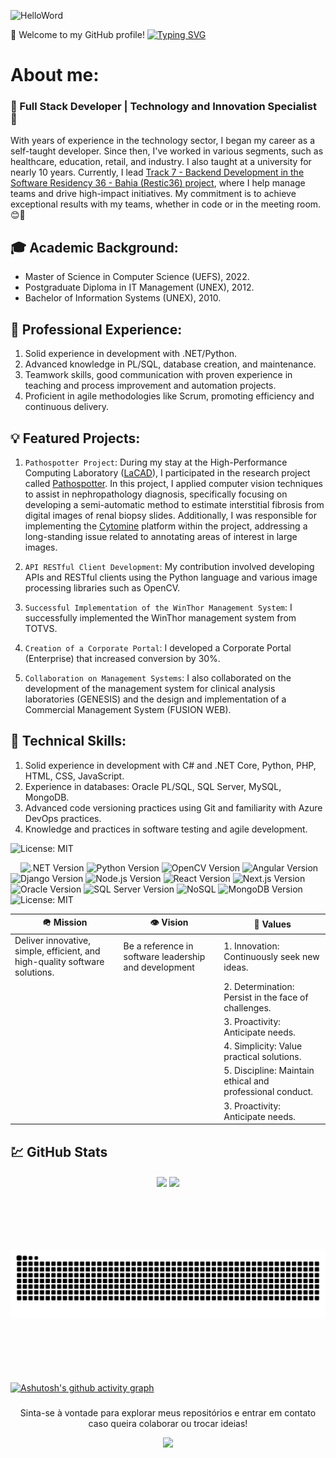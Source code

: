 ![HelloWord](https://github.com/marcosmoraisjr/marcosmoraisjr/assets/26969915/f11bb052-6a55-43cf-9455-41d4dfd36b76)

👋 Welcome to my GitHub profile!
<a href="https://www.linkedin.com/in/marcosmoraisjr/">
  <img src="https://readme-typing-svg.demolab.com?font=Segoe+UI&pause=1000&random=false&width=435&lines=I%C2%B4m+Marcos+Morais.;I%C2%B4m+Software+Developer!" alt="Typing SVG" />
</a>

# About me:

### 🔬 Full Stack Developer | Technology and Innovation Specialist 🚀

With years of experience in the technology sector, I began my career as a self-taught developer. Since then, I've worked in various segments, such as healthcare, education, retail, and industry. I also taught at a university for nearly 10 years. Currently, I lead <a href="https://restic36.cepedi.org.br/">Track 7 - Backend Development in the Software Residency 36 - Bahia (Restic36) project</a>, where I help manage teams and drive high-impact initiatives. My commitment is to achieve exceptional results with my teams, whether in code or in the meeting room. 😊🚀

## 🎓 Academic Background:

- Master of Science in Computer Science (UEFS), 2022.
- Postgraduate Diploma in IT Management (UNEX), 2012.
- Bachelor of Information Systems (UNEX), 2010.

## 💼 Professional Experience:

1. Solid experience in development with .NET/Python.
2. Advanced knowledge in PL/SQL, database creation, and maintenance.
3. Teamwork skills, good communication with proven experience in teaching and process improvement and automation projects.
5. Proficient in agile methodologies like Scrum, promoting efficiency and continuous delivery.

## 💡 Featured Projects:

1. `Pathospotter Project`: During my stay at the High-Performance Computing Laboratory ([LaCAD](http://lacad.uefs.br/)), I participated in the research project called [Pathospotter](https://pathospotter.bahia.fiocruz.br/#/team). In this project, I applied computer vision techniques to assist in nephropathology diagnosis, specifically focusing on developing a semi-automatic method to estimate interstitial fibrosis from digital images of renal biopsy slides. Additionally, I was responsible for implementing the [Cytomine](https://cytomine.com/about) platform within the project, addressing a long-standing issue related to annotating areas of interest in large images.

2. `API RESTful Client Development`: My contribution involved developing APIs and RESTful clients using the Python language and various image processing libraries such as OpenCV.

3. `Successful Implementation of the WinThor Management System`: I successfully implemented the WinThor management system from TOTVS.

4. `Creation of a Corporate Portal`: I developed a Corporate Portal (Enterprise) that increased conversion by 30%.

5. `Collaboration on Management Systems`: I also collaborated on the development of the management system for clinical analysis laboratories (GENESIS) and the design and implementation of a Commercial Management System (FUSION WEB).

## 🔧 Technical Skills:

1. Solid experience in development with C# and .NET Core, Python, PHP, HTML, CSS, JavaScript.
2. Experience in databases: Oracle PL/SQL, SQL Server, MySQL, MongoDB.
3. Advanced code versioning practices using Git and familiarity with Azure DevOps practices.
4. Knowledge and practices in software testing and agile development.

<img src="https://img.shields.io/badge/license-MIT-green.svg" alt="License: MIT" />

<!-- Badges -->
<P align="left">
    &nbsp;&nbsp;&nbsp; 
    <img src="https://img.shields.io/badge/.NET-8.0-blueviolet.svg" alt=".NET Version" />
    <img src="https://img.shields.io/badge/Python-3.12-blue.svg" alt="Python Version" />
    <img src="https://img.shields.io/badge/OpenCV-4.x-yellow.svg" alt="OpenCV Version" />
    <!--<img src="https://img.shields.io/badge/PHP-%3E=8.2-blue.svg" alt="PHP Version" />-->
    <!--<img src="https://img.shields.io/badge/HTML5-E34F26.svg?logo=html5&logoColor=white" alt="HTML5" />
    <img src="https://img.shields.io/badge/CSS3-1572B6.svg?logo=css3&logoColor=white" alt="CSS3" />
    <img src="https://img.shields.io/badge/JavaScript-ES6+-F7DF1E.svg?logo=javascript&logoColor=black" alt="JavaScript" />-->
    <img src="https://img.shields.io/badge/Angular-13-red.svg" alt="Angular Version" />
    <img src="https://img.shields.io/badge/Django-4.0-green.svg" alt="Django Version" />
    <img src="https://img.shields.io/badge/Node.js-16.x-green.svg" alt="Node.js Version" />
    <img src="https://img.shields.io/badge/React-18.x-61DAFB.svg?logo=react&logoColor=white" alt="React Version" />
    <img src="https://img.shields.io/badge/Next.js-12.x-black.svg?logo=next.js&logoColor=white" alt="Next.js Version" />
    <img src="https://img.shields.io/badge/Oracle-19c-red.svg?logo=oracle" alt="Oracle Version" />
    <img src="https://img.shields.io/badge/SQL%20Server-2019-blue.svg?logo=microsoft-sql-server" alt="SQL Server Version" />
    <img src="https://img.shields.io/badge/NoSQL-database-yellowgreen.svg" alt="NoSQL" />
    <img src="https://img.shields.io/badge/MongoDB-5.x-green.svg?logo=mongodb" alt="MongoDB Version" />
    <img src="https://img.shields.io/badge/license-MIT-green.svg" alt="License: MIT" />
</p>
 
| 🪖 Mission                                                                  | 👁️ Vision                                            |💎 Values
------------------------------------------------------------------------------|-------------------------------------------------------|----------------------------------------------------------
| Deliver innovative, simple, efficient, and high-quality software solutions. | Be a reference in software leadership and development | 1. Innovation: Continuously seek new ideas.
|                                                                             |                                                       | 2. Determination: Persist in the face of challenges.
|                                                                             |                                                       | 3. Proactivity: Anticipate needs.
|                                                                             |                                                       | 4. Simplicity: Value practical solutions.
|                                                                             |                                                       | 5. Discipline: Maintain ethical and professional conduct.
|                                                                             |                                                       | 3. Proactivity: Anticipate needs.

<!-- #### 🪖 Mission

Deliver innovative, simple, efficient, and high-quality software solutions.

#### 👁️ Vision

Be a reference in software leadership and development.

#### 💎 Values

1. Innovation: Continuously seek new ideas.
2. Determination: Persist in the face of challenges.
3. Proactivity: Anticipate needs.
4. Simplicity: Value practical solutions.
5. Discipline: Maintain ethical and professional conduct.
6. Collaboration: Value knowledge sharing.
/-->
<!--
- #### Databases:
<P align="left">
   &nbsp;&nbsp;&nbsp; 
   <img height="32" src="https://img.shields.io/badge/Oracle-007BFF?style=for-the-badge&logo=oracle&logoColor=white" alt="Oracle logo" />
   <img height="32" src="https://img.shields.io/badge/SQL_Server-FFFF00?style=for-the-badge&logo=sqlserver&logoColor=white" alt="SQL Server logo" />
   <img height="32" src="https://img.shields.io/badge/SQLite-0000FF?style=for-the-badge&logo=dataweave&logoColor=white" alt="SQLite logo" />
   <img height="32" src="https://img.shields.io/badge/MySQL-FF0000?style=for-the-badge&logo=mysql&logoColor=white" alt="MySQL logo" /> 
   <img height="32" src="https://img.shields.io/badge/MongoDB-00FFFF?style=for-the-badge&logo=mongodb&logoColor=white" alt="MongoDB logo" />
</p>

- #### Other Work Tools:
 <P align="left">
    &nbsp;&nbsp;&nbsp;
    <img height="32" src="https://img.shields.io/badge/Visual_Studio-173983?style=for-the-badge&logo=visualstudio&logoColor=white" alt="Visual Studio logo" />
    <img height="32" src="https://img.shields.io/badge/vscode-00FFFF?style=for-the-badge&logo=vscode&logoColor=white" alt="VScode logo">
    <img height="32" src="https://img.shields.io/badge/Azure-0000FF?style=for-the-badge&logo=azure&logoColor=white" alt="Azure logo">
    <img height="32" src="https://img.shields.io/badge/Docker-0000FF?style=for-the-badge&logo=docker&logoColor=white" alt="Docker logo">
    <img height="32" src="https://img.shields.io/badge/CodeIgniter-FFFF00?style=for-the-badge&logo=codeigniter&logoColor=white" alt="CodeIgniter logo">
    <img height="32" src="https://img.shields.io/badge/Git-9D38BD?style=for-the-badge&logo=git&logoColor=white" alt="Git logo">
    <img height="32" src="https://img.shields.io/badge/GitHub-72cb26?style=for-the-badge&logo=github&logoColor=white" alt="GitHub logo">
</p>

### 
/-->
## 💹 GitHub Stats
<div align="center" style="margin-bottom:100px">
  <img width=55% align="center"  src="https://github-readme-streak-stats.herokuapp.com?user=marcosmoraisjr&theme=radical&mode=weekly" />
  <img width=40% align="center" src="https://github-readme-stats-three-vert.vercel.app/api/top-langs/?username=marcosmoraisjr&show_icons=true&theme=radical&layout=compact" />
</div>

###
<div align="center" style="margin-bottom:100px">
<img width=100%  src="https://raw.githubusercontent.com/marcosmoraisjr/marcosmoraisjr/output/snake.svg" alt="Snake animation" />
</div>

###
[![Ashutosh's github activity graph](https://github-readme-activity-graph.vercel.app/graph?username=marcosmoraisjr&bg_color=000000&color=f5f6fa&line=00fffb&point=00fffb&area=true&hide_border=true)](https://github.com/ashutosh00710/github-readme-activity-graph)

###
<div  align="center" style

###
Sinta-se à vontade para explorar meus repositórios e entrar em contato caso queira colaborar ou trocar ideias!

<img width=100% src="https://capsule-render.vercel.app/api?type=waving&color=00BFFF&height=120&section=footer"/>
